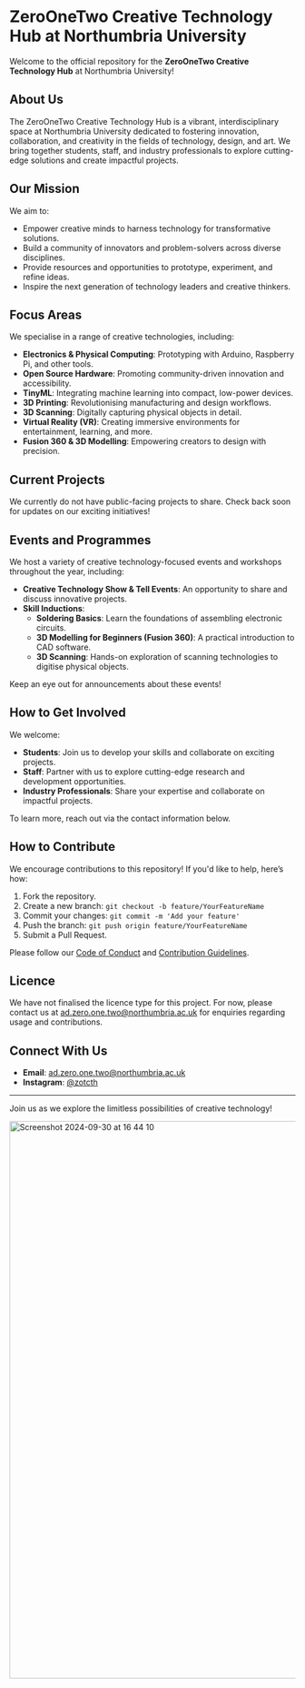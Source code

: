 # ZeroOneTwo Creative Technology Hub at Northumbria University

Welcome to the official repository for the **ZeroOneTwo Creative Technology Hub** at Northumbria University! 

## About Us
The ZeroOneTwo Creative Technology Hub is a vibrant, interdisciplinary space at Northumbria University dedicated to fostering innovation, collaboration, and creativity in the fields of technology, design, and art. We bring together students, staff, and industry professionals to explore cutting-edge solutions and create impactful projects.

## Our Mission
We aim to:
- Empower creative minds to harness technology for transformative solutions.
- Build a community of innovators and problem-solvers across diverse disciplines.
- Provide resources and opportunities to prototype, experiment, and refine ideas.
- Inspire the next generation of technology leaders and creative thinkers.

## Focus Areas
We specialise in a range of creative technologies, including:
- **Electronics & Physical Computing**: Prototyping with Arduino, Raspberry Pi, and other tools.
- **Open Source Hardware**: Promoting community-driven innovation and accessibility.
- **TinyML**: Integrating machine learning into compact, low-power devices.
- **3D Printing**: Revolutionising manufacturing and design workflows.
- **3D Scanning**: Digitally capturing physical objects in detail.
- **Virtual Reality (VR)**: Creating immersive environments for entertainment, learning, and more.
- **Fusion 360 & 3D Modelling**: Empowering creators to design with precision.

## Current Projects
We currently do not have public-facing projects to share. Check back soon for updates on our exciting initiatives!

## Events and Programmes
We host a variety of creative technology-focused events and workshops throughout the year, including:
- **Creative Technology Show & Tell Events**: An opportunity to share and discuss innovative projects.
- **Skill Inductions**:
  - **Soldering Basics**: Learn the foundations of assembling electronic circuits.
  - **3D Modelling for Beginners (Fusion 360)**: A practical introduction to CAD software.
  - **3D Scanning**: Hands-on exploration of scanning technologies to digitise physical objects.

Keep an eye out for announcements about these events!

## How to Get Involved
We welcome:
- **Students**: Join us to develop your skills and collaborate on exciting projects.
- **Staff**: Partner with us to explore cutting-edge research and development opportunities.
- **Industry Professionals**: Share your expertise and collaborate on impactful projects.

To learn more, reach out via the contact information below.

## How to Contribute
We encourage contributions to this repository! If you'd like to help, here’s how:
1. Fork the repository.
2. Create a new branch: `git checkout -b feature/YourFeatureName`
3. Commit your changes: `git commit -m 'Add your feature'`
4. Push the branch: `git push origin feature/YourFeatureName`
5. Submit a Pull Request.

Please follow our [Code of Conduct](CODE_OF_CONDUCT.md) and [Contribution Guidelines](CONTRIBUTING.md).

## Licence
We have not finalised the licence type for this project. For now, please contact us at [ad.zero.one.two@northumbria.ac.uk](mailto:ad.zero.one.two@northumbria.ac.uk) for enquiries regarding usage and contributions.

## Connect With Us
- **Email**: [ad.zero.one.two@northumbria.ac.uk](mailto:ad.zero.one.two@northumbria.ac.uk)
- **Instagram**: [@zotcth](https://instagram.com/zotcth)

---

Join us as we explore the limitless possibilities of creative technology!

<img width="980" alt="Screenshot 2024-09-30 at 16 44 10" src="https://github.com/user-attachments/assets/922fe650-7745-4b8f-80bd-8c458253aeee">

